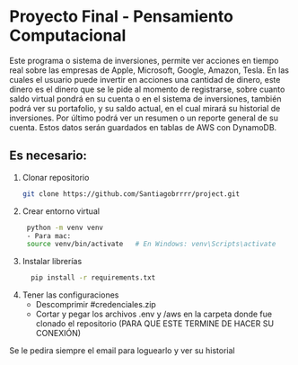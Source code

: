 # Proyecto Final - Pensamiento Computacional
Este programa o sistema de inversiones, permite ver acciones en tiempo real sobre las empresas de Apple, Microsoft, Google, Amazon, Tesla.
En las cuales el usuario puede invertir en acciones una cantidad de dinero, este dinero es el dinero que se le pide al momento de registrarse, sobre cuanto saldo virtual pondrá en su cuenta o en el sistema de inversiones, también podrá ver su portafolio, y su saldo actual, en el cual mirará su historial de inversiones. Por último podrá ver un resumen o un reporte general de su cuenta.
Estos datos serán guardados en tablas de AWS con DynamoDB.

## Es necesario:

1. Clonar repositorio
   ```bash
   git clone https://github.com/Santiagobrrrr/project.git

2. Crear entorno virtual
   ```bash
    python -m venv venv
    - Para mac:
    source venv/bin/activate   # En Windows: venv\Scripts\activate


3. Instalar librerías
   ```bash
     pip install -r requirements.txt

4. Tener las configuraciones
    - Descomprimir #credenciales.zip
    - Cortar y pegar los archivos .env y /aws en la carpeta donde fue clonado el repositorio (PARA QUE ESTE TERMINE DE HACER SU CONEXIÓN)

Se le pedira siempre el email para loguearlo y ver su historial